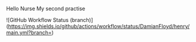 Hello Nurse
My second practise

![GitHub Workflow Status (branch)](https://img.shields.io/github/actions/workflow/status/DamianFloyd/henry/main.yml?branch=<branch name>)